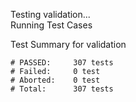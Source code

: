 
Testing validation...</br>
Running Test Cases

Test Summary for validation

    # PASSED:     307 tests
    # Failed:     0 test
    # Aborted:    0 test
    # Total:      307 tests
